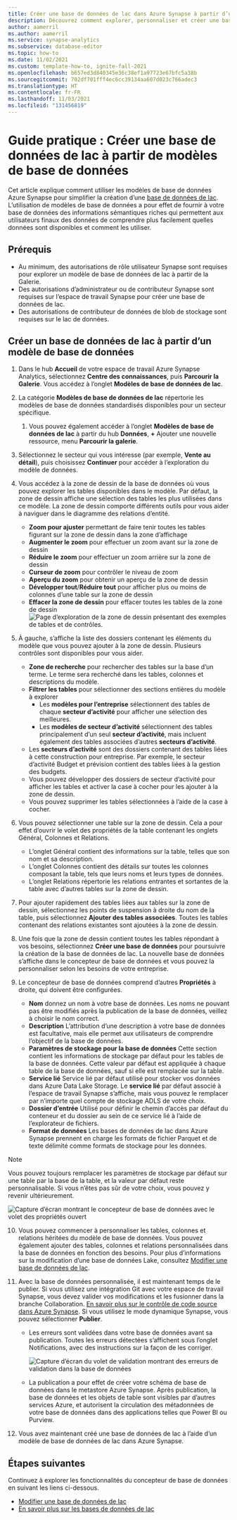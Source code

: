 ```yaml
---
title: Créer une base de données de lac dans Azure Synapse à partir d’un modèle de base de données.
description: Découvrez comment explorer, personnaliser et créer une base de données de lac à partir d’un modèle de base de données.
author: aamerril
ms.author: aamerril
ms.service: synapse-analytics
ms.subservice: database-editor
ms.topic: how-to
ms.date: 11/02/2021
ms.custom: template-how-to, ignite-fall-2021
ms.openlocfilehash: b657ed3d840345e36c38ef1a97723e67bfc5a38b
ms.sourcegitcommit: 702df701fff4ec6cc39134aa607d023c766adec3
ms.translationtype: HT
ms.contentlocale: fr-FR
ms.lasthandoff: 11/03/2021
ms.locfileid: "131456819"
---
```

# <a name="how-to-create-a-lake-database-from-database-templates"></a>Guide pratique : Créer une base de données de lac à partir de modèles de base de données

Cet article explique comment utiliser les modèles de base de données Azure Synapse pour simplifier la création d’une [base de données de lac](./concepts-lake-database.md). L’utilisation de modèles de base de données a pour effet de fournir à votre base de données des informations sémantiques riches qui permettent aux utilisateurs finaux des données de comprendre plus facilement quelles données sont disponibles et comment les utiliser.

## <a name="prerequisites"></a>Prérequis

- Au minimum, des autorisations de rôle utilisateur Synapse sont requises pour explorer un modèle de base de données de lac à partir de la Galerie.
- Des autorisations d’administrateur ou de contributeur Synapse sont requises sur l’espace de travail Synapse pour créer une base de données de lac.
- Des autorisations de contributeur de données de blob de stockage sont requises sur le lac de données.

## <a name="create-lake-database-from-database-template"></a>Créer un base de données de lac à partir d’un modèle de base de données

1. Dans le hub **Accueil** de votre espace de travail Azure Synapse Analytics, sélectionnez **Centre des connaissances**, puis **Parcourir la Galerie**. Vous accédez à l’onglet **Modèles de base de données de lac**.
2. La catégorie **Modèles de base de données de lac** répertorie les modèles de base de données standardisés disponibles pour un secteur spécifique.
   1. Vous pouvez également accéder à l’onglet **Modèles de base de données de lac** à partir du hub **Données**, **+** Ajouter une nouvelle ressource, menu **Parcourir la galerie**.
3. Sélectionnez le secteur qui vous intéresse (par exemple, **Vente au détail**), puis choisissez **Continuer** pour accéder à l’exploration du modèle de données.
4. Vous accédez à la zone de dessin de la base de données où vous pouvez explorer les tables disponibles dans le modèle. Par défaut, la zone de dessin affiche une sélection des tables les plus utilisées dans ce modèle. La zone de dessin comporte différents outils pour vous aider à naviguer dans le diagramme des relations d’entité.
    - **Zoom pour ajuster** permettant de faire tenir toutes les tables figurant sur la zone de dessin dans la zone d’affichage
    - **Augmenter le zoom** pour effectuer un zoom avant sur la zone de dessin
    - **Réduire le zoom** pour effectuer un zoom arrière sur la zone de dessin
    - **Curseur de zoom** pour contrôler le niveau de zoom
    - **Aperçu du zoom** pour obtenir un aperçu de la zone de dessin
    - **Développer tout**/**Réduire tout** pour afficher plus ou moins de colonnes d’une table sur la zone de dessin
    - **Effacer la zone de dessin** pour effacer toutes les tables de la zone de dessin ![Page d’exploration de la zone de dessin présentant des exemples de tables et de contrôles.](./media/create-lake-database-from-lake-database-template/canvas-overview.png)

5. À gauche, s’affiche la liste des dossiers contenant les éléments du modèle que vous pouvez ajouter à la zone de dessin. Plusieurs contrôles sont disponibles pour vous aider.
    - **Zone de recherche** pour rechercher des tables sur la base d’un terme. Le terme sera recherché dans les tables, colonnes et descriptions du modèle.
    - **Filtrer les tables** pour sélectionner des sections entières du modèle à explorer
      - Les **modèles pour l’entreprise** sélectionnent des tables de chaque **secteur d’activité** pour afficher une sélection des meilleures.
      - Les **modèles de secteur d’activité** sélectionnent des tables principalement d’un seul **secteur d’activité**, mais incluent également des tables associées d’autres **secteurs d’activité**.
    - Les **secteurs d’activité** sont des dossiers contenant des tables liées à cette construction pour entreprise. Par exemple, le secteur d’activité Budget et prévision contient des tables liées à la gestion des budgets.
    - Vous pouvez développer des dossiers de secteur d’activité pour afficher les tables et activer la case à cocher pour les ajouter à la zone de dessin. 
    - Vous pouvez supprimer les tables sélectionnées à l’aide de la case à cocher.

6. Vous pouvez sélectionner une table sur la zone de dessin. Cela a pour effet d’ouvrir le volet des propriétés de la table contenant les onglets Général, Colonnes et Relations.
    - L’onglet Général contient des informations sur la table, telles que son nom et sa description.
    - L’onglet Colonnes contient des détails sur toutes les colonnes composant la table, tels que leurs noms et leurs types de données.
    - L’onglet Relations répertorie les relations entrantes et sortantes de la table avec d’autres tables sur la zone de dessin.
    
7. Pour ajouter rapidement des tables liées aux tables sur la zone de dessin, sélectionnez les points de suspension à droite du nom de la table, puis sélectionnez **Ajouter des tables associées**. Toutes les tables contenant des relations existantes sont ajoutées à la zone de dessin.

8. Une fois que la zone de dessin contient toutes les tables répondant à vos besoins, sélectionnez **Créer une base de données** pour poursuivre la création de la base de données de lac. La nouvelle base de données s’affiche dans le concepteur de base de données et vous pouvez la personnaliser selon les besoins de votre entreprise. 

9. Le concepteur de base de données comprend d’autres **Propriétés** à droite, qui doivent être configurées.
    - **Nom** donnez un nom à votre base de données. Les noms ne pouvant pas être modifiés après la publication de la base de données, veillez à choisir le nom correct.
    - **Description** L’attribution d’une description à votre base de données est facultative, mais elle permet aux utilisateurs de comprendre l’objectif de la base de données.
    - **Paramètres de stockage pour la base de données** Cette section contient les informations de stockage par défaut pour les tables de la base de données. Cette valeur par défaut est appliquée à chaque table de la base de données, sauf si elle est remplacée sur la table.
    - **Service lié** Service lié par défaut utilisé pour stocker vos données dans Azure Data Lake Storage. Le **service lié** par défaut associé à l’espace de travail Synapse s’affiche, mais vous pouvez le remplacer par n’importe quel compte de stockage ADLS de votre choix. 
    - **Dossier d’entrée** Utilisé pour définir le chemin d’accès par défaut du conteneur et du dossier au sein de ce service lié à l’aide de l’explorateur de fichiers.
    - **Format de données** Les bases de données de lac dans Azure Synapse prennent en charge les formats de fichier Parquet et de texte délimité comme formats de stockage pour les données.
> [!NOTE]
> Vous pouvez toujours remplacer les paramètres de stockage par défaut sur une table par la base de la table, et la valeur par défaut reste personnalisable. Si vous n’êtes pas sûr de votre choix, vous pouvez y revenir ultérieurement.
 
![Capture d’écran montrant le concepteur de base de données avec le volet des propriétés ouvert](./media/create-lake-database-from-lake-database-template/designer-overview.png)


10. Vous pouvez commencer à personnaliser les tables, colonnes et relations héritées du modèle de base de données. Vous pouvez également ajouter des tables, colonnes et relations personnalisées dans la base de données en fonction des besoins. Pour plus d’informations sur la modification d’une base de données Lake, consultez [Modifier une base de données de lac](./modify-lake-database.md).

11. Avec la base de données personnalisée, il est maintenant temps de le publier. Si vous utilisez une intégration Git avec votre espace de travail Synapse, vous devez valider vos modifications et les fusionner dans la branche Collaboration. [En savoir plus sur le contrôle de code source dans Azure Synapse](././cicd/../../cicd/source-control.md). Si vous utilisez le mode dynamique Synapse, vous pouvez sélectionner **Publier**.
     - Les erreurs sont validées dans votre base de données avant sa publication. Toutes les erreurs détectées s’affichent sous l’onglet Notifications, avec des instructions sur la façon de les corriger.
      
       ![Capture d’écran du volet de validation montrant des erreurs de validation dans la base de données](./media/create-lake-database-from-lake-database-template/validation-error.png)
     - La publication a pour effet de créer votre schéma de base de données dans le metastore Azure Synapse. Après publication, la base de données et les objets de table sont visibles par d’autres services Azure, et autorisent la circulation des métadonnées de votre base de données dans des applications telles que Power BI ou Purview.

12.  Vous avez maintenant créé une base de données de lac à l’aide d’un modèle de base de données de lac dans Azure Synapse. 

## <a name="next-steps"></a>Étapes suivantes

Continuez à explorer les fonctionnalités du concepteur de base de données en suivant les liens ci-dessous. 
- [Modifier une base de données de lac](./modify-lake-database.md)
- [En savoir plus sur les bases de données de lac](./concepts-lake-database.md)
